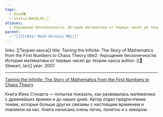 ```yaml
---
tags:
  - book📚
  - status/BACKLOG_🌰
aliases:
  - Укрощение бесконечности. История математики от первых чисел до теории хаоса
parent:
  - "[[51(091) Math History MOC]]"
---
```

links: [[Теория хаоса]]
title: Taming the Infinite: The Story of Mathematics from the First Numbers to Chaos Theory
title2: Укрощение бесконечности. История математики от первых чисел до теории хаоса
author: [[👤 Stewart, Ian]]
year: 2007

---

[Taming the Infinite: The Story of Mathematics from the First Numbers to Chaos Theory](https://www.goodreads.com/book/show/6963933-taming-the-infinite)

Книга Иэна Стюарта — попытка показать, как развивалась математика с древнейших времен и до наших дней. Автор отдал предпочтение темам, которые больше других связаны с настоящим временем и повлияли на нас. Книга написана очень легко, понятно и с юмором.
